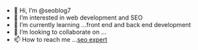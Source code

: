 - 👋 Hi, I’m @seoblog7
- 👀 I’m interested in web development and SEO
- 🌱 I’m currently learning ...front end and back end development
- 💞️ I’m looking to collaborate on ...
- 📫 How to reach me ...[seo expert](https://www.problogger.gr/hire-me/)

<!---
seoblog7/seoblog7 is a ✨ special ✨ repository because its `README.md` (this file) appears on your GitHub profile.
You can click the Preview link to take a look at your changes.
--->
